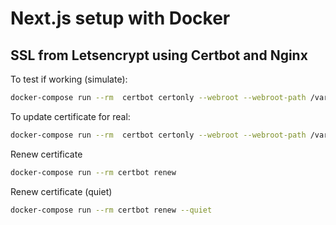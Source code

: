 # Next.js setup with Docker
## SSL from Letsencrypt using Certbot and Nginx

To test if working (simulate):
```sh
docker-compose run --rm  certbot certonly --webroot --webroot-path /var/www/certbot/ --dry-run -d example.org
```
To update certificate for real:
```sh
docker-compose run --rm  certbot certonly --webroot --webroot-path /var/www/certbot/ -d example.org
```
Renew certificate
```sh
docker-compose run --rm certbot renew
```
Renew certificate (quiet)
```sh
docker-compose run --rm certbot renew --quiet
```
